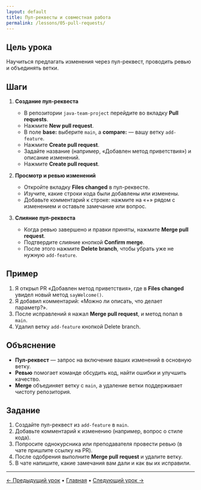 ```yaml
---
layout: default
title: Пул-реквесты и совместная работа
permalink: /lessons/05-pull-requests/
---
```


## Цель урока

Научиться предлагать изменения через пул-реквест, проводить ревью и объединять ветки.

## Шаги

1. **Создание пул-реквеста**
   - В репозитории `java-team-project` перейдите во вкладку **Pull requests**.  
   - Нажмите **New pull request**.  
   - В поле **base:** выберите `main`, а **compare:** — вашу ветку `add-feature`.  
   - Нажмите **Create pull request**.  
   - Задайте название (например, «Добавлен метод приветствия») и описание изменений.  
   - Нажмите **Create pull request**.

2. **Просмотр и ревью изменений**
   - Откройте вкладку **Files changed** в пул-реквесте.  
   - Изучите, какие строки кода были добавлены или изменены.  
   - Добавьте комментарий к строке: нажмите на «+» рядом с изменением и оставьте замечание или вопрос.

3. **Слияние пул-реквеста**
   - Когда ревью завершено и правки приняты, нажмите **Merge pull request**.  
   - Подтвердите слияние кнопкой **Confirm merge**.
   - После этого нажмите **Delete branch**, чтобы убрать уже не нужную `add-feature`.

## Пример

1. Я открыл PR «Добавлен метод приветствия», где в **Files changed** увидел новый метод `sayWelcome()`.  
2. Я добавил комментарий: «Можно ли описать, что делает параметр?».  
3. После исправлений я нажал **Merge pull request**, и метод попал в `main`.  
4. Удалил ветку `add-feature` кнопкой Delete branch.

## Объяснение

- **Пул-реквест** — запрос на включение ваших изменений в основную ветку.  
- **Ревью** помогает команде обсудить код, найти ошибки и улучшить качество.  
- **Merge** объединяет ветку с `main`, а удаление ветки поддерживает чистоту репозитория.

## Задание

1. Создайте пул-реквест из `add-feature` в `main`.  
2. Добавьте комментарий к изменению (например, вопрос о стиле кода).  
3. Попросите однокурсника или преподавателя провести ревью (в чате пришлите ссылку на PR).  
4. После одобрения выполните **Merge pull request** и удалите ветку.  
5. В чате напишите, какие замечания вам дали и как вы их исправили.

---

[← Предыдущий урок](04-branches/) • [Главная](../) • [Следующий урок →](06-team-project/)
